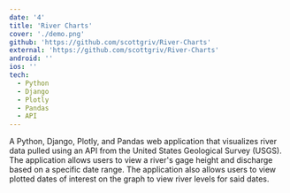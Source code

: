 ```yaml
---
date: '4'
title: 'River Charts'
cover: './demo.png'
github: 'https://github.com/scottgriv/River-Charts'
external: 'https://github.com/scottgriv/River-Charts'
android: ''
ios: ''
tech:
  - Python
  - Django
  - Plotly
  - Pandas
  - API
---
```


A Python, Django, Plotly, and Pandas web application that visualizes river data pulled using an API from the United States Geological Survey (USGS). The application allows users to view a river's gage height and discharge based on a specific date range. The application also allows users to view plotted dates of interest on the graph to view river levels for said dates.

